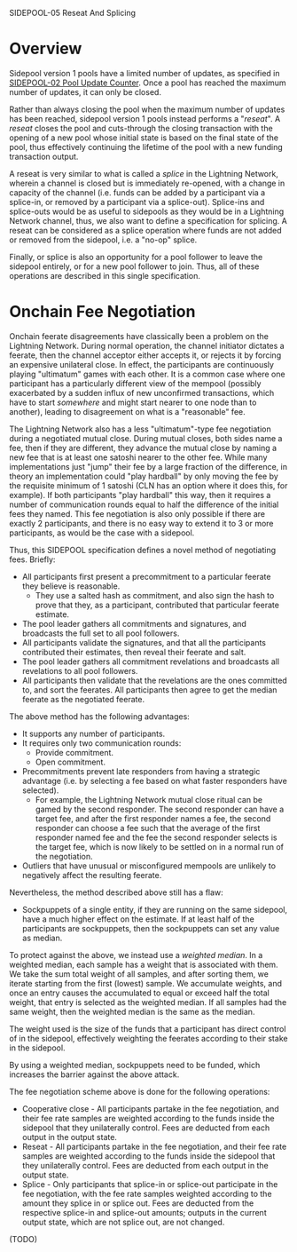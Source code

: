 SIDEPOOL-05 Reseat And Splicing

Overview
========

Sidepool version 1 pools have a limited number of updates, as
specified in [SIDEPOOL-02 Pool Update Counter][].
Once a pool has reached the maximum number of updates, it can
only be closed.

[SIDEPOOL-02 Pool Update Counter]: https://github.com/ZmnSCPxj-jr/sidepool/blob/master/doc/02-transactions.md#pool-update-counter

Rather than always closing the pool when the maximum number of
updates has been reached, sidepool version 1 pools instead
performs a "*reseat*".
A *reseat* closes the pool and cuts-through the closing
transaction with the opening of a new pool whose initial state is
based on the final state of the pool, thus effectively continuing
the lifetime of the pool with a new funding transaction output.

A reseat is very similar to what is called a *splice* in the
Lightning Network, wherein a channel is closed but is immediately
re-opened, with a change in capacity of the channel (i.e. funds
can be added by a participant via a splice-in, or removed by a
participant via a splice-out).
Splice-ins and splice-outs would be as useful to sidepools as they
would be in a Lightning Network channel, thus, we also want to
define a specification for splicing.
A reseat can be considered as a splice operation where funds are
not added or removed from the sidepool, i.e. a "no-op" splice.

Finally, or splice is also an opportunity for a pool follower to
leave the sidepool entirely, or for a new pool follower to join.
Thus, all of these operations are described in this single
specification.

Onchain Fee Negotiation
=======================

Onchain feerate disagreements have classically been a problem on
the Lightning Network.
During normal operation, the channel initiator dictates a
feerate, then the channel acceptor either accepts it, or rejects
it by forcing an expensive unilateral close.
In effect, the participants are continuously playing "ultimatum"
games with each other.
It is a common case where one participant has a particularly
different view of the mempool (possibly exacerbated by a sudden
influx of new unconfirmed transactions, which have to start
*somewhere* and might start nearer to one node than to another),
leading to disagreement on what is a "reasonable" fee.

The Lightning Network also has a less "ultimatum"-type fee
negotiation during a negotiated mutual close.
During mutual closes, both sides name a fee, then if they are
different, they advance the mutual close by naming a new fee
that is at least one satoshi nearer to the other fee.
While many implementations just "jump" their fee by a large
fraction of the difference, in theory an implementation could
"play hardball" by only moving the fee by the requisite minimum of
1 satoshi
(CLN has an option where it does this, for example).
If both participants "play hardball" this way, then it requires a
number of communication rounds equal to half the difference of the
initial fees they named.
This fee negotiation is also only possible if there are exactly 2
participants, and there is no easy way to extend it to 3 or more
participants, as would be the case with a sidepool.

Thus, this SIDEPOOL specification defines a novel method of
negotiating fees.
Briefly:

* All participants first present a precommitment to a particular
  feerate they believe is reasonable.
  * They use a salted hash as commitment, and also sign the hash
    to prove that they, as a participant, contributed that
    particular feerate estimate.
* The pool leader gathers all commitments and signatures, and
  broadcasts the full set to all pool followers.
* All participants validate the signatures, and that all the
  participants contributed their estimates, then reveal their
  feerate and salt.
* The pool leader gathers all commitment revelations and
  broadcasts all revelations to all pool followers.
* All participants then validate that the revelations are the
  ones committed to, and sort the feerates.
  All participants then agree to get the median feerate as the
  negotiated feerate.

The above method has the following advantages:

* It supports any number of participants.
* It requires only two communication rounds:
  * Provide commitment.
  * Open commitment.
* Precommitments prevent late responders from having a strategic
  advantage (i.e. by selecting a fee based on what faster
  responders have selected).
  * For example, the Lightning Network mutual close ritual can
    be gamed by the second responder.
    The second responder can have a target fee, and after the
    first responder names a fee, the second responder can
    choose a fee such that the average of the first responder
    named fee and the fee the second responder selects is the
    target fee, which is now likely to be settled on in a
    normal run of the negotiation.
* Outliers that have unusual or misconfigured mempools are
  unlikely to negatively affect the resulting feerate.

Nevertheless, the method described above still has a flaw:

* Sockpuppets of a single entity, if they are running on the
  same sidepool, have a much higher effect on the estimate.
  If at least half of the participants are sockpuppets, then
  the sockpuppets can set any value as median.

To protect against the above, we instead use a *weighted median*.
In a weighted median, each sample has a weight that is associated
with them.
We take the sum total weight of all samples, and after sorting
them, we iterate starting from the first (lowest) sample.
We accumulate weights, and once an entry causes the accumulated to
equal or exceed half the total weight, that entry is selected as
the weighted median.
If all samples had the same weight, then the weighted median is
the same as the median.

The weight used is the size of the funds that a participant has
direct control of in the sidepool, effectively weighting the
feerates according to their stake in the sidepool.

By using a weighted median, sockpuppets need to be funded, which
increases the barrier against the above attack.

The fee negotiation scheme above is done for the following
operations:

* Cooperative close - All participants partake in the fee
  negotiation, and their fee rate samples are weighted according
  to the funds inside the sidepool that they unilaterally control.
  Fees are deducted from each output in the output state.
* Reseat - All participants partake in the fee negotiation, and
  their fee rate samples are weighted according to the funds
  inside the sidepool that they unilaterally control.
  Fees are deducted from each output in the output state.
* Splice - Only participants that splice-in or splice-out
  participate in the fee negotiation, with the fee rate samples
  weighted according to the amount they splice in or splice out.
  Fees are deducted from the respective splice-in and splice-out
  amounts; outputs in the current output state, which are not
  splice out, are not changed.

(TODO)
